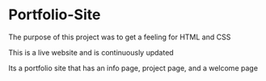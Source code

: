# Portfolio-Site
The purpose of this project was to get a feeling for HTML and CSS

This is a live website and is continuously updated

Its a portfolio site that has an info page, project page, and a welcome page
